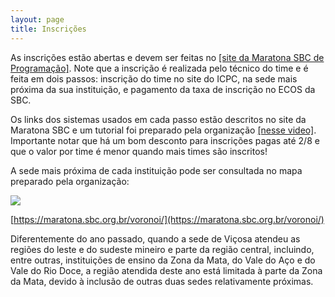 ```yaml
---
layout: page
title: Inscrições
---
```


As inscrições estão abertas e devem ser feitas no [[site da Maratona SBC de Programação]](https://maratona.sbc.org.br/inscricoes.html). Note que a inscrição é realizada pelo técnico do time e é feita em dois passos: inscrição do time no site do ICPC, na sede mais próxima da sua instituição, e pagamento da taxa de inscrição no ECOS da SBC.

Os links dos sistemas usados em cada passo estão descritos no site da Maratona SBC e um tutorial foi preparado pela organização [[nesse video]](https://www.youtube.com/watch?v=ZDFtEZIOPq0). Importante notar que há um bom desconto para inscrições pagas até 2/8 e que o valor por time é menor quando mais times são inscritos!

A sede mais próxima de cada instituição pode ser consultada no mapa preparado pela organização:

<img src="{{ '/assets/imgs/mapa.png' | relative_url }}">

[https://maratona.sbc.org.br/voronoi/](https://maratona.sbc.org.br/voronoi/)

Diferentemente do ano passado, quando a sede de Viçosa atendeu as regiões do leste e do sudeste mineiro e parte da região central, incluindo, entre outras, instituições de ensino da Zona da Mata, do Vale do Aço e do Vale do Rio Doce, a região atendida deste ano está limitada à parte da Zona da Mata, devido à inclusão de outras duas sedes relativamente próximas.
